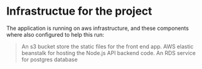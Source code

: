 # Infrastructue for the project

The application is running on aws infrastructure, and these components where also configured to help this run:

> An s3 bucket store the static files for the front end app.
> AWS elastic beanstalk for hosting the Node.js API backend code.
> An RDS service for postgres database
